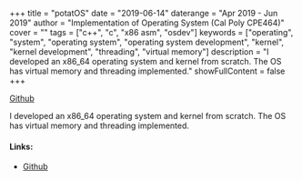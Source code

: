 +++
title = "potatOS"
date = "2019-06-14"
daterange = "Apr 2019 - Jun 2019"
author = "Implementation of Operating System (Cal Poly CPE464)"
cover = ""
tags = ["c++", "c", "x86 asm", "osdev"]
keywords = ["operating", "system", "operating system", "operating system development", "kernel", "kernel development", "threading", "virtual memory"] 
description = "I developed an x86_64 operating system and kernel from scratch. The OS has virtual memory and threading implemented."
showFullContent = false
+++

[Github](https://github.com/justinnuwin/potatos)

I developed an x86_64 operating system and kernel from scratch.
The OS has virtual memory and threading implemented.

#### Links:

- [Github](https://github.com/justinnuwin/potatos)
